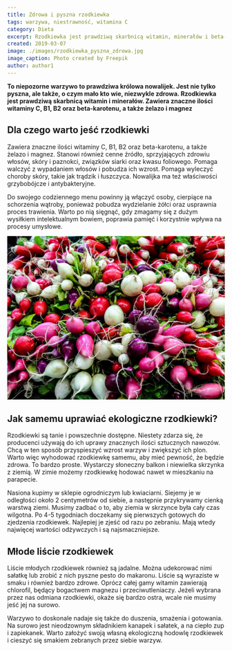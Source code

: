 ```yaml
---
title: Zdrowa i pyszna rzodkiewka
tags: warzywa, niestrawność, witamina C
category: Dieta
excerpt: Rzodkiewka jest prawdziwą skarbnicą witamin, minerałów i beta-karotenu
created: 2019-03-07
image: ./images/rzodkiewka_pyszna_zdrowa.jpg
image_caption: Photo created by Freepik
author: author1
---
```


**To niepozorne warzywo to prawdziwa królowa nowalijek. Jest nie tylko pyszna, ale także, o czym mało kto wie, niezwykle zdrowa. Rzodkiewka jest prawdziwą skarbnicą witamin i minerałów. Zawiera znaczne ilości witaminy C, B1, B2 oraz beta-karotenu, a także żelazo i magnez**

## Dla czego warto jeść rzodkiewki

Zawiera znaczne ilości witaminy C, B1, B2 oraz beta-karotenu, a także żelazo i magnez. Stanowi również cenne źródło, sprzyjających zdrowiu włosów, skóry i paznokci, związków siarki oraz kwasu foliowego. Pomaga walczyć z wypadaniem włosów i pobudza ich wzrost. Pomaga wyleczyć choroby skóry, takie jak trądzik i łuszczyca. Nowalijka ma też właściwości grzybobójcze i antybakteryjne. 

Do swojego codziennego menu powinny ją włączyć osoby, cierpiące na schorzenia wątroby, ponieważ pobudza wydzielanie żółci oraz usprawnia proces trawienia. Warto po nią sięgnąć, gdy zmagamy się z dużym wysiłkiem intelektualnym bowiem, poprawia pamięć i korzystnie wpływa na procesy umysłowe.

![Rzodkiewka w medycynie](./images/rzodkiewka_w_zdrowiu.jpg "Wykorzystanie rzodkiewki w zdrowiu")

## Jak samemu uprawiać ekologiczne rzodkiewki?

Rzodkiewki są tanie i powszechnie dostępne. Niestety zdarza się, że producenci używają do ich uprawy znacznych ilości sztucznych nawozów. Chcą w ten sposób przyspieszyć wzrost warzyw i zwiększyć ich plon. Warto więc wyhodować rzodkiewkę samemu, aby mieć pewność, że będzie zdrowa. To bardzo proste. Wystarczy słoneczny balkon i niewielka skrzynka z ziemią. W zimie możemy rzodkiewkę hodować nawet w mieszkaniu na parapecie. 

Nasiona kupimy w sklepie ogrodniczym lub kwiaciarni. Siejemy je w odległości około 2 centymetrów od siebie, a następnie przykrywamy cienką warstwą ziemi. Musimy zadbać o to, aby ziemia w skrzynce była cały czas wilgotna. Po 4-5 tygodniach doczekamy się pierwszych gotowych do zjedzenia rzodkiewek. Najlepiej je zjeść od razu po zebraniu. Mają wtedy najwięcej wartości odżywczych i są najsmaczniejsze.

## Młode liście rzodkiewek

Liście młodych rzodkiewek również są jadalne. Można udekorować nimi sałatkę lub zrobić z nich pyszne pesto do makaronu. Liście są wyraziste w smaku i również bardzo zdrowe. Oprócz całej gamy witamin zawierają chlorofil, będący bogactwem magnezu i przeciwutleniaczy. Jeżeli wybrana przez nas odmiana rzodkiewki, okaże się bardzo ostra, wcale nie musimy jeść jej na surowo. 

Warzywo to doskonale nadaje się także do duszenia, smażenia i gotowania. Na surowo jest nieodzownym składnikiem kanapek i sałatek, a na ciepło zup i zapiekanek. Warto założyć swoją własną ekologiczną hodowlę rzodkiewek i cieszyć się smakiem zebranych przez siebie warzyw.